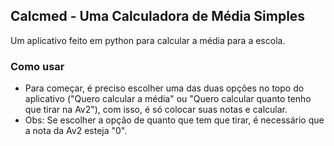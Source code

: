 ## Calcmed - Uma Calculadora de Média Simples
Um aplicativo feito em python para calcular a média para a escola.

### Como usar
- Para começar, é preciso escolher uma das duas opções no topo do aplicativo ("Quero calcular a média" ou "Quero calcular quanto tenho que tirar na Av2"), com isso, é só colocar suas notas e calcular.
- Obs: Se escolher a opção de quanto que tem que tirar, é necessário que a nota da Av2 esteja "0".
